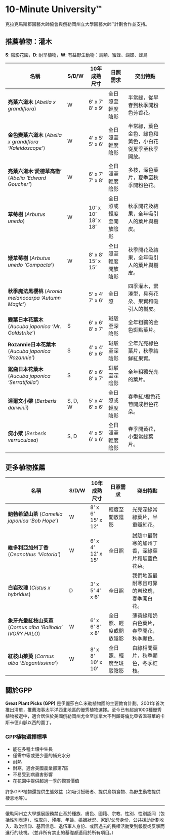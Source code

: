 # 10-Minute University™

克拉克馬斯郡園藝大師協會與俄勒岡州立大學園藝大師™計劃合作並支持。  

## 推薦植物：灌木

**S**: 陰影花園，**D**: 耐旱植物，**W**: 有益野生動物：鳥類、蜜蜂、蝴蝶、蜂鳥  

| 名稱 | S/D/W | 10年成熟尺寸 | 日照需求 | 突出特點 |
|------|-------|--------------|----------|----------|
| **亮葉六道木** (*Abelia x grandiflora*) | W | 6’ x 7’ 8’ x 9’ | 全日照至輕度陰影 | 半常綠，從早春到秋季開粉色芳香花。 |
| **金色變葉六道木** (*Abelia x grandiflora ‘Kaleidoscope’*) | W | 4’ x 5’ 5’ x 6’ | 全日照至輕度陰影 | 半常綠，葉色金色、綠色和黃色，小白花從夏季至秋季開放。 |
| **亮葉六道木‘愛德華高徹’** (*Abelia ‘Edward Goucher’*) | W | 6’ x 7’ 7’ x 8’ | 全日照至輕度陰影 | 多枝，深色葉片，夏季至秋季開粉色花。 |
| **草莓樹** (*Arbutus unedo*) | W | 10’ x 10’ 18’ x 18’ | 全日照或輕度至開放陰影 | 秋季開花及結果，全年吸引人的葉片與樹皮。 |
| **矮草莓樹** (*Arbutus unedo ‘Compacta’*) | W | 8’ x 8’ 15’ x 15’ | 全日照至輕度開放陰影 | 秋季開花及結果，全年吸引人的葉片與樹皮。 |
| **秋季魔法黑櫻桃** (*Aronia melanocarpa ‘Autumn Magic’*) |   | 5’ x 4’ 7’ x 6’ | 全日照 | 四季灌木，緊湊型，具有花朵、果實和吸引人的樹皮。 |
| **變葉日本花葉木** (*Aucuba japonica ‘Mr. Goldstrike’*) | S | 6’ x 6’ 8’ x 7’ | 斑駁至深陰影 | 全年粗獷的金色斑點葉片。 |
| **Rozannie日本花葉木** (*Aucuba japonica ‘Rozannie’*) | S | 4’ x 4’ 6’ x 6’ | 斑駁至深陰影 | 全年光亮綠色葉片，秋季結鮮紅果實。 |
| **鋸齒日本花葉木** (*Aucuba japonica ‘Serratifolia’*) | S | 6’ x 6’ 8’ x 7’ | 斑駁至深陰影 | 全年粗獷光亮的葉片。 |
| **達爾文小檗** (*Berberis darwinii*) | S, D, W | 5’ x 4’ 6’ x 6’ | 全日照或輕度陰影 | 春季紅/橙色花苞開成橙色花朵。 |
| **疣小檗** (*Berberis verruculosa*) | S, D | 4’ x 5’ 6’ x 6’ | 全日照至輕度陰影 | 春季開黃花，小型常綠葉片。 |

## 更多植物推薦

| 名稱 | S/D/W | 10年成熟尺寸 | 日照需求 | 突出特點 |
|------|-------|--------------|----------|----------|
| **鮑勃希望山茶** (*Camellia japonica ‘Bob Hope’*) | W | 8’ x 6’ 15’ x 12’ | 輕度至開放陰影 | 光亮深綠常綠葉片，半重瓣紅花。 |
| **維多利亞加州丁香** (*Ceanothus ‘Victoria’*) | W | 6’ x 4’ 12’ x 15’ | 全日照 | 試驗中最耐寒的加州丁香，深綠葉片和靛藍色花朵。 |
| **白岩玫瑰** (*Cistus x hybridus*) | D | 3’ x 5’ 4’ x 6’ | 全日照 | 我們地區最耐寒且可靠的岩玫瑰，春季開白花。 |
| **象牙光暈紅枝山茱萸** (*Cornus alba ‘Bailhalo’ IVORY HALO*) | W | 6’ x 6’ 8’ x 8’ | 全日照、輕度或開放陰影 | 薄荷綠和奶白色葉片，春季開花，秋季顯色。 |
| **紅枝山茱萸** (*Cornus alba ‘Elegantissima’*) | W | 8’ x 8’ 10’ x 10’ | 全日照、輕度至斑駁陰影 | 白綠相間葉片，秋季顯色，冬季紅枝。 |

## 關於GPP

**Great Plant Picks (GPP)** 是伊麗莎白C.米勒植物園的主要教育計劃。2001年首次推出清單，推薦海事太平洋西北地區的優秀植物選擇。至今已有超過1000種優秀植物被選中，適合居住於美國俄勒岡州尤金至加拿大不列顛哥倫比亞省溫哥華的卡斯卡德山脈以西的園丁。  

### GPP植物選擇標準

- 能在多種土壤中生長
- 僅需中等或更少量的補充水分
- 耐熱
- 耐寒，適合美國農業部第7區
- 不易受到病蟲害影響
- 在花園中提供超過一季的觀賞價值  

許多GPP植物還提供生態效益（如吸引授粉者、提供鳥類食物、為野生動物提供棲息地等）。  

---

俄勒岡州立大學擴展服務禁止基於種族、膚色、國籍、宗教、性別、性別認同（包括性別表達）、性取向、殘疾、年齡、婚姻狀況、家庭/父母身份、公共援助計劃收入、政治信仰、基因信息、退伍軍人身份、或因過去的民權活動受到報復或反擊而進行的歧視。（並非所有禁止的基礎都適用於所有項目。）